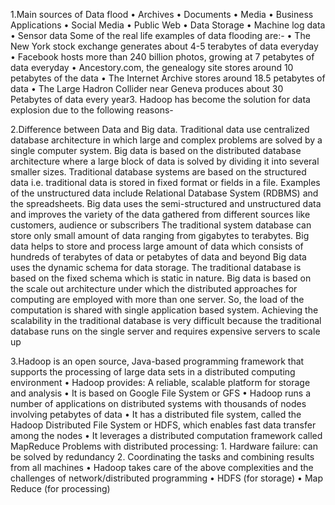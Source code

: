 1.Main sources of Data flood • Archives • Documents • Media • Business Applications • Social Media • Public Web • Data Storage • Machine log data • Sensor data Some of the real life examples of data flooding are:- • The New York stock exchange generates about 4-5 terabytes of data everyday • Facebook hosts more than 240 billion photos, growing at 7 petabytes of data everyday • Ancestory.com, the genealogy site stores around 10 petabytes of the data • The Internet Archive stores around 18.5 petabytes of data • The Large Hadron Collider near Geneva produces about 30 Petabytes of data every year3. Hadoop has become the solution for data explosion due to the following reasons-

2.Difference between Data and Big data. Traditional data use centralized database architecture in which large and complex problems are solved by a single computer system. Big data is based on the distributed database architecture where a large block of data is solved by dividing it into several smaller sizes.
Traditional database systems are based on the structured data i.e. traditional data is stored in fixed format or fields in a file. Examples of the unstructured data include Relational Database System (RDBMS) and the spreadsheets. Big data uses the semi-structured and unstructured data and improves the variety of the data gathered from different sources like customers, audience or subscribers
The traditional system database can store only small amount of data ranging from gigabytes to terabytes. Big data helps to store and process large amount of data which consists of hundreds of terabytes of data or petabytes of data and beyond
Big data uses the dynamic schema for data storage. The traditional database is based on the fixed schema which is static in nature.
Big data is based on the scale out architecture under which the distributed approaches for computing are employed with more than one server. So, the load of the computation is shared with single application based system. Achieving the scalability in the traditional database is very difficult because the traditional database runs on the single server and requires expensive servers to scale up

3.Hadoop is an open source, Java-based programming framework that supports the processing of large data sets in a distributed computing environment • Hadoop provides: A reliable, scalable platform for storage and analysis • It is based on Google File System or GFS • Hadoop runs a number of applications on distributed systems with thousands of nodes involving petabytes of data • It has a distributed file system, called the Hadoop Distributed File System or HDFS, which enables fast data transfer among the nodes • It leverages a distributed computation framework called MapReduce Problems with distributed processing: 1. Hardware failure: can be solved by redundancy 2. Coordinating the tasks and combining results from all machines • Hadoop takes care of the above complexities and the challenges of network/distributed programming • HDFS (for storage) • Map Reduce (for processing)
